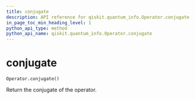 ```yaml
---
title: conjugate
description: API reference for qiskit.quantum_info.Operator.conjugate
in_page_toc_min_heading_level: 1
python_api_type: method
python_api_name: qiskit.quantum_info.Operator.conjugate
---
```


# conjugate

<span id="qiskit.quantum_info.Operator.conjugate" />

`Operator.conjugate()`

Return the conjugate of the operator.

